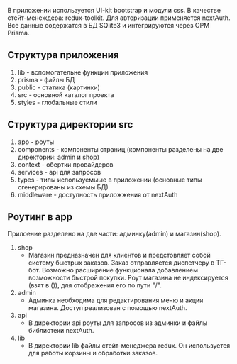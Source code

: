 В приложении используется UI-kit bootstrap и модули css.
В качестве стейт-менеждера: redux-toolkit.
Для авторизации применяется nextAuth.
Все данные содержатся в БД SQlite3 и интегрируются через ОРМ Prisma.


## Структура приложения

1. lib      - вспомогательне функции приложения
2. prisma   - файлы БД
3. public   - статика (картинки)
4. src      - основной каталог проекта
5. styles   - глобальные стили


## Структура директории src

1. app          - роуты
2. components   - компоненты страниц (компоненты разделены на две директории: admin и shop)
3. context      - обертки провайдеров
4. services     - api для запросов
5. types        - типы используемыые в приложении (основные типы сгенерированы из схемы БД)
6. middleware   - доступность приложжения от nextAuth


## Роутинг в app

Прилоение разделено на две части: админку(admin) и магазин(shop). 
1. shop     
    - Магазин предназначен для клиентов и предстовляет собой систему быстрых заказов. 
    Заказ отправляется диспетчеру в ТГ-бот. Возможно расширение функционала добавлением возможности быстрой покупки.
    Роут магазина не индексируется (взят в ()), для отображения его по пути "/". 
2. admin    
    - Админка необходима для редактирования меню и акции магазина. Доступ реализован с помощью nextAuth.
3. api     
    - В директории api роуты для запросов из админки и файлы библиотеки nextAuth.
4. lib
    - В директории lib файлы стейт-менеджера redux. Он используется для работы корзины и обработки заказов.